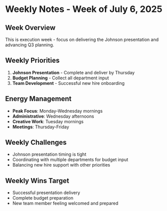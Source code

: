 # Weekly Notes - Week of July 6, 2025

## Week Overview
This is execution week - focus on delivering the Johnson presentation and advancing Q3 planning.

## Weekly Priorities
1. **Johnson Presentation** - Complete and deliver by Thursday
2. **Budget Planning** - Collect all department input
3. **Team Development** - Successful new hire onboarding

## Energy Management
- **Peak Focus**: Monday-Wednesday mornings
- **Administrative**: Wednesday afternoons
- **Creative Work**: Tuesday mornings
- **Meetings**: Thursday-Friday

## Weekly Challenges
- Johnson presentation timing is tight
- Coordinating with multiple departments for budget input
- Balancing new hire support with other priorities

## Weekly Wins Target
- Successful presentation delivery
- Complete budget preparation
- New team member feeling welcomed and prepared